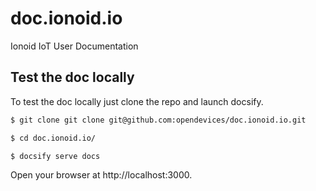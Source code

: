 
# doc.ionoid.io
Ionoid IoT User Documentation


## Test the doc locally 
To test the doc locally just clone the repo and launch docsify.

```bash 
$ git clone git clone git@github.com:opendevices/doc.ionoid.io.git

$ cd doc.ionoid.io/

$ docsify serve docs
```

Open your browser at http://localhost:3000.

